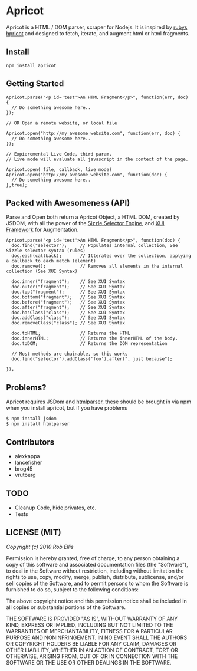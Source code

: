 Apricot
===

Apricot is a HTML / DOM parser, scraper for Nodejs.
It is inspired by [rubys hpricot](http://github.com/whymirror/hpricot) and designed to fetch, iterate, and augment html or html fragments.


Install
---

    npm install apricot

    
Getting Started
---
    Apricot.parse("<p id='test'>An HTML Fragment</p>", function(err, doc) {
      // Do something awesome here..
    });
    
    // OR Open a remote website, or local file
    
    Apricot.open("http://my_awesome_website.com", function(err, doc) {
      // Do something awesome here..
    });    

    // Expieremental Live Code, third param.
    // Live mode will evaluate all javascript in the context of the page.
    
    Apricot.open( file, callback, live_mode)
    Apricot.open("http://my_awesome_website.com", function(doc) {
      // Do something awesome here..
    },true);

Packed with Awesomeness (API)
---

Parse and Open both return a Apricot Object, a HTML DOM, created by JSDOM, with all the power of the [Sizzle Selector Engine](http://wiki.github.com/jeresig/sizzle/), and [XUI Framework](http://github.com/silentrob/xui) for Augmentation.

    Apricot.parse("<p id='test'>An HTML Fragment</p>", function(doc) {
      doc.find("selector");     // Populates internal collection, See Sizzle selector syntax (rules)
      doc.each(callback);       // Itterates over the collection, applying a callback to each match (element)
      doc.remove();             // Removes all elements in the internal collection (See XUI Syntax)
    
      doc.inner("fragment");    // See XUI Syntax
      doc.outer("fragment");    // See XUI Syntax    
      doc.top("fragment");      // See XUI Syntax
      doc.bottom("fragment");   // See XUI Syntax
      doc.before("fragment");   // See XUI Syntax
      doc.after("fragment");    // See XUI Syntax
      doc.hasClass("class");    // See XUI Syntax      
      doc.addClass("class");    // See XUI Syntax            
      doc.removeClass("class"); // See XUI Syntax            
      
      doc.toHTML;               // Returns the HTML
      doc.innerHTML;            // Returns the innerHTML of the body.
      doc.toDOM;                // Returns the DOM representation
      
      // Most methods are chainable, so this works
      doc.find("selector").addClass('foo').after(", just because");
      
    });
    

Problems?
---
Apricot requires [JSDom](http://github.com/tmpvar/jsdom) and [htmlparser](http://github.com/tautologistics/node-htmlparser), these should be brought in via npm when you install apricot, but if you have problems

    $ npm install jsdom
    $ npm install htmlparser    

Contributors
---
* alexkappa 
* lancefisher
* brog45
* vrutberg 

TODO 
---
* Cleanup Code, hide privates, etc.
* Tests

LICENSE (MIT)
---

_Copyright (c) 2010 Rob Ellis_

Permission is hereby granted, free of charge, to any person obtaining
a copy of this software and associated documentation files (the
"Software"), to deal in the Software without restriction, including
without limitation the rights to use, copy, modify, merge, publish,
distribute, sublicense, and/or sell copies of the Software, and to
permit persons to whom the Software is furnished to do so, subject to
the following conditions:

The above copyright notice and this permission notice shall be included
in all copies or substantial portions of the Software.

THE SOFTWARE IS PROVIDED "AS IS", WITHOUT WARRANTY OF ANY KIND,
EXPRESS OR IMPLIED, INCLUDING BUT NOT LIMITED TO THE WARRANTIES OF
MERCHANTABILITY, FITNESS FOR A PARTICULAR PURPOSE AND NONINFRINGEMENT.
IN NO EVENT SHALL THE AUTHORS OR COPYRIGHT HOLDERS BE LIABLE FOR ANY
CLAIM, DAMAGES OR OTHER LIABILITY, WHETHER IN AN ACTION OF CONTRACT,
TORT OR OTHERWISE, ARISING FROM, OUT OF OR IN CONNECTION WITH THE
SOFTWARE OR THE USE OR OTHER DEALINGS IN THE SOFTWARE.

